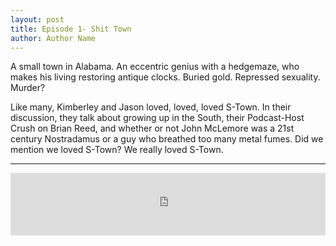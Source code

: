 ```yaml
---
layout: post
title: Episode 1- Shit Town
author: Author Name
---
```


A small town in Alabama. An eccentric genius with a hedgemaze, who makes his living restoring antique clocks. Buried gold. Repressed sexuality. Murder?

Like many, Kimberley and Jason loved, loved, loved S-Town. In their discussion, they talk about growing up in the South, their Podcast-Host Crush on Brian Reed, and whether or not John McLemore was a 21st century Nostradamus or a guy who breathed too many metal fumes. Did we mention we loved S-Town? We really loved S-Town.


----- 

<iframe src="https://www.podbean.com/media/player/dtq6p-6ca48c?from=yiiadmin&skin=1&btn-skin=109&share=1&fonts=Helvetica&auto=0&download=0&rtl=0" scrolling="no" data-name="pb-iframe-player" frameborder="0" width="100%" height="100"></iframe>
